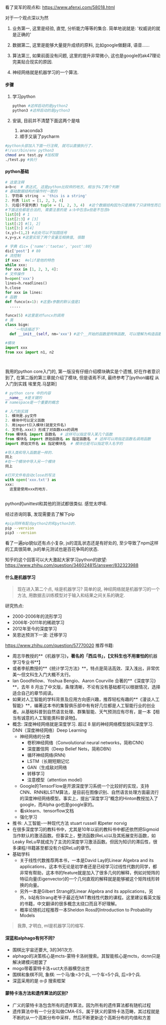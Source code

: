 看了吴军的观点和: https://www.afenxi.com/58018.html

对于一个观点深以为然

1. 业务第一, 这里是经验, 直觉, 分析能力等等的集合. 简单地说就是: '权威说的就是正确的'
2. 数据第二, 这里是能够大量提升成绩的原料, 比如google做翻译, 语音......
3. 算法第三, 如果前面没有问题, 这里的提升非常微小, 这也是google的ak47理论完美贴合现实的原因.

1. 神经网络就是机器学习的一个算法.



#### 步骤

1. 学习python

   ```sh
   python #这样启动的是python2
   python3 #这样启动的是python3
   ```

2. 安装, 目前并不清楚下面这两个是啥

   1. anaconda3
   2. 顺手又装了pycharm

```sh
#python头部加入下面一行注释, 就可以直接执行了. 
#!/usr/bin/env python3
chmod a+x test.py #加权限
./test.py #执行
```

#### python基础

```python
# 这是注释
a<b<c  # 表达式, 这是python比较帅的地方, 相当于&了两个判断
# 基础数据结构的操作时一致的
1. 字符串 string  = 'this is a string'
2. 列表 list = [1, 2, 3, 4]
3. 元组(不变列表) tuple = (1, 2, 3, 4)  #这个数据结构因为只是拥有了只读特性而已, 因此, 可以忽视他.
#下面这些都是合法的, 需要注意的是 a:b中包含a但是不包含b
list[0] # 1
list[2:3] # [3]
list[:2] #[1, 2]
list[3:] #[4]
(x,y)=(1,2) #此处可以不加圆括号
x,y=y,x #这里实现了两个变量互相换值, 很酷

# 字典 dic= {'name':'taotao', 'post':80}
dic['post'] # 80
# 流控制
if xxx:  #elif是他的特色
while xxx:
for xxx in [1, 2, 3, 4]:
# 文件操作
h=open('xxx')
lines=h.readlines()
h.close
for xxx in lines:
# 函数
def funcx(x=1): #这里x参数的默认值是1
  .....
  
funcx(5) #这里是对funcx的调用
# 类
class bigm:
	'一句话描述下'
  def __init__(self, nm='xxx') #这个__开始的函数是特殊函数, 可以理解为构造函数. self也是特殊参数类似于其他语言的this.
  
#模块
import xxx
from xxx import n1, n2

	
```

我用的python core入门的, 第一版没有仔细介绍模块确实是个遗憾, 好在作者意识到了, 在第二版的第三章就介绍了模块, 但是语焉不详, 最终参考了[python编程 从入门到实践 埃里克.马瑟斯]

```python
# python core 中的内容
__name__ #是关键的
# namespace是一个重要的概念
```

```python
# 入门到实践
1. 模块是.py文件
2. 模块中可以定义函数
3. 用import引入模块(就是文件名)
4. 文件名.xxx() 形成了对函数xxx的调用
from 模块名 import 函数名  # 这样可以指定导入某几个函数
from 模块名 import 原始函数名 as 指定函数名  # 这样可以用指定函数名调用函数
import 原始文件名 as 指定模块名  # 模块也是可以指定导入名字的

#导入类和导入函数是一样的.
同上
#在一个模块中导入另一个模块
同上

#打开文件有自动close的写法
with open('xxx.txt') as
xxx:
  这里是使用xxx的地方.
  
```

python的unittest和其他的测试都很类似. 感觉太啰嗦. 

经过咨询同事, 发现需要去了解下pip

```sh
#pip同样有配合python2的和python3的.
pip --version
pip3 --version 
```

看了一遍pip貌似还有点小复杂, js的混乱状态还是有好处的, 至少导致了npm这样的工具很简单, js的单元测试也是百花争鸣的状态.

知乎的这个回答可以大大激起大家学习python的欲望: https://www.zhihu.com/question/346024815/answer/832323988



#### 什么是机器学习

> 现在进入第二个点, 啥是机器学习?   简单的说, 神经网络就是机器学习的一个方法, 用数据去训练模型对于输入和结果之间关系的确定. 

研究热点:

- 2000-2006年的流形学习
- 2006年-2011年的稀疏学习
- 2012年至今的深度学习
- 吴恩达预测下一波: 迁移学习

https://www.zhihu.com/question/57770020   推荐书籍:

- 周志华教授的**《机器学习》**，著名的「西瓜书」，【文科生也不用害怕的**机器学习专业书**】
- 或者李航教授的**《统计学习方法》**，特点是简洁高效、深入浅出，非常优美～但文科生入门大概不太行。
- Ian Goodfellow、Yoshua Bengio、Aaron Courville 合著的**《深度学习》**，去年 8 月出了中文版，条理清晰，不论有没有基础都可以根据情况，选择适合自己的章节阅读。
- 如果对人工智能的学科背景及应用方向感兴趣，推荐轻松有趣的**《漫谈人工智能》**，编著这本书的集智俱乐部中有有好几位都是人工智能行业的创业者。从基础科普到自然语言处理、群集智能、天气预测应有尽有，是一本【相当有诚意的人工智能类科普读物】。
- 概念: 深度神经网络就是深度学习. 超过 8 层的神经网络模型就叫深度学习. DNN（深度神经网络）Deep Learning
  - 神经网络的分类
    - 卷积神经网络（Convolutional neural networks，简称CNN）
    - 深度置信网（Deep Belief Nets，简称DBN）
    - 循环神经网络(RNN)
    - LSTM（长期短期记忆
    - GAN（生成敌对网络
    - 转移学习
    - 注意模型（attention model）
  - Google的TensorFlow是开源深度学习系统一个比较好的实现，支持CNN、RNN和LSTM算法，是目前在图像识别、自然语言处理方面最流行的深度神经网络模型。事实上，提出“深度学习”概念的Hinton教授加入了google，而Alpha go也是google家的。
  - 看sklearn、tensorflow文档
  - 强化学习
- 推书: 人工智能-一种现代方法 stuart russell 和peter norvig
- 在很多深度学习的教科书中，尤其是10年以前的教科书中都还依然把Sigmoid当作默认的激活函数。但事实上，整流函数(ReLu)以及其拓展变形函数，如Leaky
  ReLu早就成为了主流的深度学习激活函数。但因为知识的滞后性，很多课程/书籍甚至都没有介绍ReLu的章节。
- 基础学科
  - 关于线性代数推荐两本书，一本是David Lay的Linear Algebra and its applications，这本书无论是初学者还是已经学习过线性代数的同学，都非常有帮助，这本书的feature就是加入了很多几何的解释，例如对矩阵的特征向量(Eigenvector)的一个几何直观的解释就是能够被这个矩阵线形转换的向量。
  - 另外一本是Gilbert Strang的Linear Algebra and its applications，另外，b站有Strang老爷子最近在MIT教线性代数的课程。这里建议看英文版的书籍，中文翻译的很多概念太绕口而且不好理解。
  - 概率论随机过程推荐一本Sheldon Ross的Introduction to Probability Models

> 我靠, 才明白, ml是机器学习的缩写.

#### 深蓝和alphago有何不同?

- 围棋比宇宙还要大, 3的361次方.
- alphago的决策核心是mcts-蒙特卡洛树搜索。其智能核心是mcts，dcnn只是解决建模问题罢了
- mogo带着蒙特卡洛+uct大杀器横空出世
- 围棋和象棋不同, 象棋: 一个马/象=3个兵, 一个车=5个兵, 后=9个兵.
- 深蓝采用的是 α-β 搜索框架

#### 蒙特卡洛方法和遗传算法的区别?

- 广义的蒙特卡洛包含所有的遗传算法，因为所有的遗传算法都有随机过程
- 遗传算法中有一个分支叫做CMA-ES，属于狭义的蒙特卡洛范畴，其过程就是不断的从一个高斯分布中采样，然后不断更新这个高斯分布的均值和方差